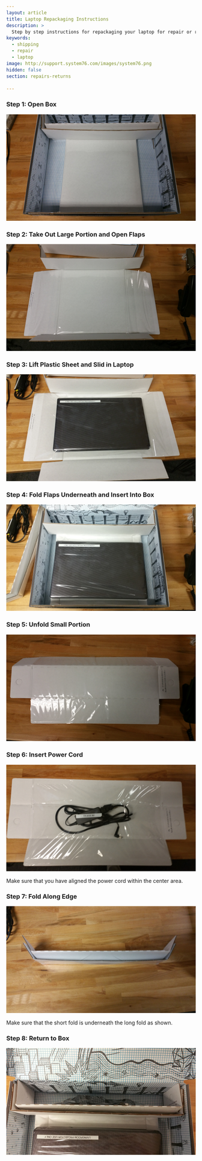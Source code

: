```yaml
---
layout: article
title: Laptop Repackaging Instructions
description: >
  Step by step instructions for repackaging your laptop for repair or return
keywords:
  - shipping
  - repair
  - laptop
image: http://support.system76.com/images/system76.png
hidden: false
section: repairs-returns

---
```


### Step 1: Open Box

![Step 1](/images/reboxing/Step1.jpg)

### Step 2: Take Out Large Portion and Open Flaps

![Step 2](/images/reboxing/Step2.jpg)

### Step 3: Lift Plastic Sheet and Slid in Laptop

![Step 3](/images/reboxing/Step3.jpg)

### Step 4: Fold Flaps Underneath and Insert Into Box

![Step 4](/images/reboxing/Step4.jpg)

### Step 5: Unfold Small Portion

![Step 5](/images/reboxing/Step5.jpg)

### Step 6: Insert Power Cord 

![Step 6](/images/reboxing/Step6.jpg)

Make sure that you have aligned the power cord within the center area.

### Step 7: Fold Along Edge 

![Step 7](/images/reboxing/Step7.jpg)

Make sure that the short fold is underneath the long fold as shown.

### Step 8: Return to Box

![Step 8](/images/reboxing/Step8.jpg)
